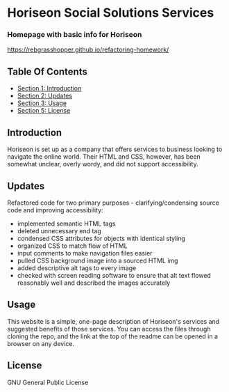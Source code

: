 # Horiseon Social Solutions Services #

### Homepage with basic info for Horiseon ###
https://rebgrasshopper.github.io/refactoring-homework/

## Table Of Contents ##

- [Section 1: Introduction](#introduction)
- [Section 2: Updates](#updates)
- [Section 3: Usage](#usage)
- [Section 5: License](#license)

## Introduction

Horiseon is set up as a company that offers services to business looking to navigate the online world. Their HTML and CSS, however, has been somewhat unclear, overly wordy, and did not support accessibility.

## Updates ##

Refactored code for two primary purposes - clarifying/condensing source code and improving accessibility:
- implemented semantic HTML tags
- deleted unnecessary end tag
- condensed CSS attributes for objects with identical styling
- organized CSS to match flow of HTML
- input comments to make navigation files easier
- pulled CSS background image into a sourced HTML img
- added descriptive alt tags to every image
- checked with screen reading software to ensure that alt text flowed reasonably well and described the images accurately

## Usage ##

This website is a simple, one-page description of Horiseon's services and suggested benefits of those services. You can access the files through cloning the repo, and the link at the top of the readme can be opened in a browser on any device. 

## License ##

GNU General Public License